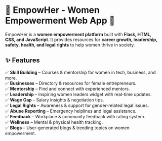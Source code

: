# 🌸 EmpowHer - Women Empowerment Web App 🌸

EmpowHer is a **women empowerment platform** built with **Flask, HTML, CSS, and JavaScript**. It provides resources for **career growth, leadership, safety, health, and legal rights** to help women thrive in society.

## ✨ Features

✅ **Skill Building** – Courses & mentorship for women in tech, business, and more.  
✅ **Businesses** – Directory & resources for female entrepreneurs.  
✅ **Mentorship** – Find and connect with experienced mentors.  
✅ **Leadership** – Inspiring women leaders widget with real-time updates.  
✅ **Wage Gap** – Salary insights & negotiation tips.  
✅ **Legal Rights** – Awareness & support for gender-related legal issues.  
✅ **Abuse Reporting** – Emergency helplines and legal assistance.  
✅ **Feedback** – Workplace & community feedback with rating system.  
✅ **Wellness** – Mental & physical health tracking.  
✅ **Blogs** – User-generated blogs & trending topics on women empowerment.  




